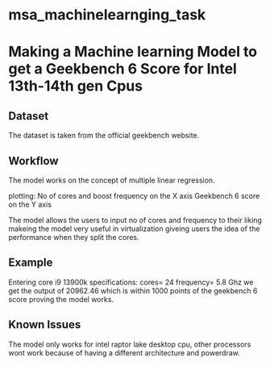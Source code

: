 # msa_machinelearnging_task 
# Making a Machine learning Model to get a Geekbench 6 Score for Intel 13th-14th gen Cpus

## Dataset
The dataset is taken from the official geekbench website.

## Workflow
The model works on the concept of multiple linear regression.

plotting: No of cores and boost frequency on the X axis
          Geekbench 6 score on the Y axis 
          
The model allows the users to input no of cores and frequency to their liking makeing the model very useful in virtualization giveing users the idea of the performance when they split the cores.

## Example
Entering core i9 13900k specifications: cores= 24 frequency= 5.8 Ghz
we get the output of 20962.46 which is within 1000 points of the geekbench 6 score proving the model works.

## Known Issues
The model only works for intel raptor lake desktop cpu, other processors wont work because of having a different architecture and powerdraw.
